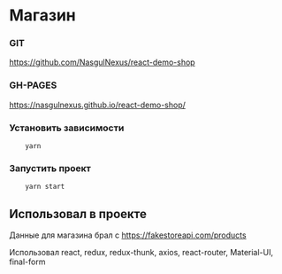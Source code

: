 # Магазин

### GIT

https://github.com/NasgulNexus/react-demo-shop

### GH-PAGES

https://nasgulnexus.github.io/react-demo-shop/

### Установить зависимости

```
    yarn
```

### Запустить проект

```
    yarn start
```

## Использовал в проекте

Данные для магазина брал с https://fakestoreapi.com/products

Использовал react, redux, redux-thunk, axios, react-router, Material-UI, final-form
